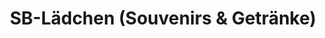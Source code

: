 ---
title: "SB-Lädchen (Souvenirs & Getränke)"
url: /gerlos/sb-laedchen-souvenirs-und-getraenke/
shop: Andenken
---